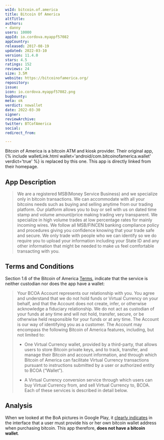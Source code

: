 ```yaml
---
wsId: bitcoin.of.america
title: Bitcoin Of America
altTitle: 
authors: 
- danny
users: 10000
appId: io.cordova.myappf57082
appCountry: 
released: 2017-08-19
updated: 2022-03-10
version: 11.4.0
stars: 4.5
ratings: 152
reviews: 24
size: 3.5M
website: https://bitcoinofamerica.org/
repository: 
issue: 
icon: io.cordova.myappf57082.png
bugbounty: 
meta: ok
verdict: nowallet
date: 2022-03-30
signer: 
reviewArchive: 
twitter: BTCofAmerica
social: 
redirect_from: 

---
```


Bitcoin of America is a bitcoin ATM and kiosk provider. Their original app, {% include walletLink.html wallet='android/com.bitcoinofamerica.wallet' verdict='true' %} is replaced by this one. This app is directly linked from their homepage.

## App Description

> We are a registered MSB(Money Service Business) and we specialize only in bitcoin transactions. We can accommodate with all your bitcoins needs such as buying and selling anytime from our trading platform. Our platform allows you to buy or sell with us on dated time stamp and volume amount/price making trading very transparent. We specialize in high volume trades at low percentage rates for mainly incoming wires. We follow all MSB/FINCEN banking compliance policy and procedures giving you confidence knowing that your trade safe and secure. We only trade with people who we can identify so we do require you to upload your information including your State ID and any other information that might be needed to make us feel comfortable transacting with you.

## Terms and Conditions 

Section 1.6 of the Bitcoin of America [Terms](https://bitcoinofamerica.org/terms-of-use), indicate that the service is neither custodian nor does the app have a wallet: 

> Your BCOA Account represents our relationship with you. You agree and understand that we do not hold funds or Virtual Currency on your behalf, and that the Account does not create, infer, or otherwise acknowledge a fiduciary relationship. We do not act as custodian of your funds at any time and will not hold, transfer, secure, or be otherwise held responsible for your funds or at any time. The Account is our way of identifying you as a customer. The Account may encompass the following Bitcoin of America features, including, but not limited to:
>
> - One Virtual Currency wallet, provided by a third-party, that allows users to store Bitcoin private keys, and to track, transfer, and manage their Bitcoin and account information, and through which Bitcoin of America can facilitate Virtual Currency transactions pursuant to instructions submitted by a user or authorized entity to BCOA (“Wallet”).
>
> - A Virtual Currency conversion service through which users can buy Virtual Currency from, and sell Virtual Currency to, BCOA. Each of these services is described in detail below.

## Analysis 

When we looked at the BoA pictures in Google Play, it [clearly indicates](https://play-lh.googleusercontent.com/rossesvU5rE5OVDbmppHb91ILeZfrF4zbG8stUr8u8HLNOIqP5VNP-4Y7fDzpa4JVvA=w1632-h954-rw) in the interface that a user must provide his or her own bitcoin wallet address when purchasing bitcoin. This app therefore, **does not have a bitcoin wallet**.